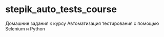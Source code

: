 # stepik_auto_tests_course
Домашние задания к курсу Автоматизация тестирования с помощью Selenium и Python
